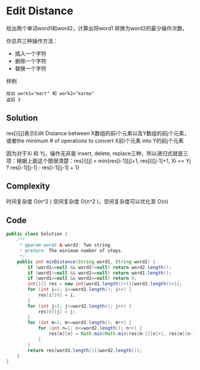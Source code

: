 # Edit Distance

给出两个单词word1和word2，计算出将word1 转换为word2的最少操作次数。

你总共三种操作方法：

+ 插入一个字符
+ 删除一个字符
+ 替换一个字符

样例

    给出 work1="mart" 和 work2="karma"
    返回 3

## Solution

res[i][j]表示Edit Distance between X数组的前i个元素以及Y数组的前j个元素，或者the minimum # of operations to convert X前i个元素 into Y的前j个元素

因为对于Xi 和 Yj，操作无非是 insert, delete, replace三种，所以递归式就是三项：根据上面这个图很清楚：res[i][j] = min{res[i-1][j]+1, res[i][j-1]+1, Xi == Yj ? res[i-1][j-1] : res[i-1][j-1] + 1}

## Complexity

时间复杂度 O(n^2 ) 空间复杂度 O(n^2 )，空间复杂度可以优化至 O(n)

## Code

```java
public class Solution {
    /**
     * @param word1 & word2: Two string.
     * @return: The minimum number of steps.
     */
    public int minDistance(String word1, String word2) {
        if (word1==null && word2!=null) return word2.length();
        if (word1!=null && word2==null) return word1.length();
        if (word1==null && word2==null) return 0;
        int[][] res = new int[word1.length()+1][word2.length()+1];
        for (int i=1; i<=word1.length(); i++) {
            res[i][0] = i;
        }
        for (int j=1; j<=word2.length(); j++) {
            res[0][j] = j;
        }
        for (int m=1; m<=word1.length(); m++) {
            for (int n=1; n<=word2.length(); n++) {
                res[m][n] = Math.min(Math.min(res[m-1][n]+1, res[m][n-1]+1), word1.charAt(m-1)==word2.charAt(n-1)? res[m-1][n-1] : res[m-1][n-1]+1);
            }
        }
        return res[word1.length()][word2.length()];
    }
}

```

